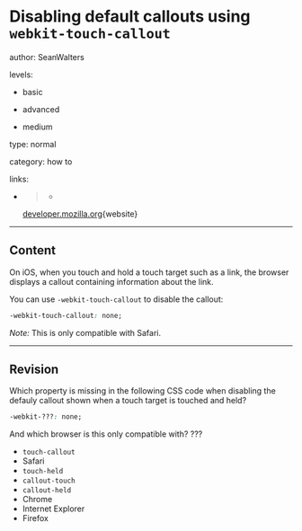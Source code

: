 # Disabling default callouts using `webkit-touch-callout`
author: SeanWalters

levels:

  - basic

  - advanced

  - medium

type: normal

category: how to

links:

  - >-
    [developer.mozilla.org](https://developer.mozilla.org/en-US/docs/Web/CSS/-webkit-touch-callout){website}

---
## Content

On iOS, when you touch and hold a touch target such as a link, the browser displays a callout containing information about the link.

You can use `-webkit-touch-callout` to disable the callout: 

```css
-webkit-touch-callout: none;

```
*Note:* This is only compatible with Safari.

---
## Revision

Which property is missing in the following CSS code when disabling the defauly callout shown when a touch target is touched and held? 
```css
-webkit-???: none;
```
And which browser is this only compatible with? ???

* `touch-callout`
* Safari
* `touch-held`
* `callout-touch`
* `callout-held`
* Chrome
* Internet Explorer
* Firefox